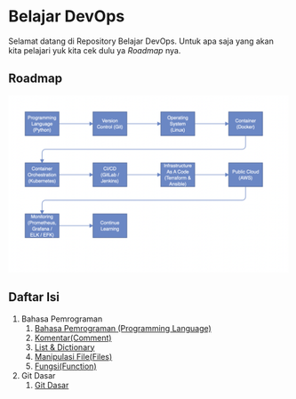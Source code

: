 # Belajar DevOps
Selamat datang di Repository Belajar DevOps. Untuk apa saja yang akan kita pelajari yuk kita cek dulu ya *Roadmap* nya.
## **Roadmap**
![Roadmap](./Roadmap.png)
## **Daftar Isi**
1. Bahasa Pemrograman
    1. [Bahasa Pemrograman (Programming Language)](https://github.com/ludesdeveloper/Belajar-DevOps/tree/master/1-Programming-Language/1-Programming-Language)
    2. [Komentar(Comment)](https://github.com/ludesdeveloper/Belajar-DevOps/tree/master/1-Programming-Language/2-Comment)
    3. [List & Dictionary](https://github.com/ludesdeveloper/Belajar-DevOps/tree/master/1-Programming-Language/3-List-Dictionary)
    3. [Manipulasi File(Files)](https://github.com/ludesdeveloper/Belajar-DevOps/tree/master/1-Programming-Language/4-Files)
    4. [Fungsi(Function)](https://github.com/ludesdeveloper/Belajar-DevOps/tree/master/1-Programming-Language/5-Function)
2. Git Dasar
    1. [Git Dasar](https://github.com/ludesdeveloper/Belajar-DevOps/tree/master/2-Git/1-Git-Dasar)

